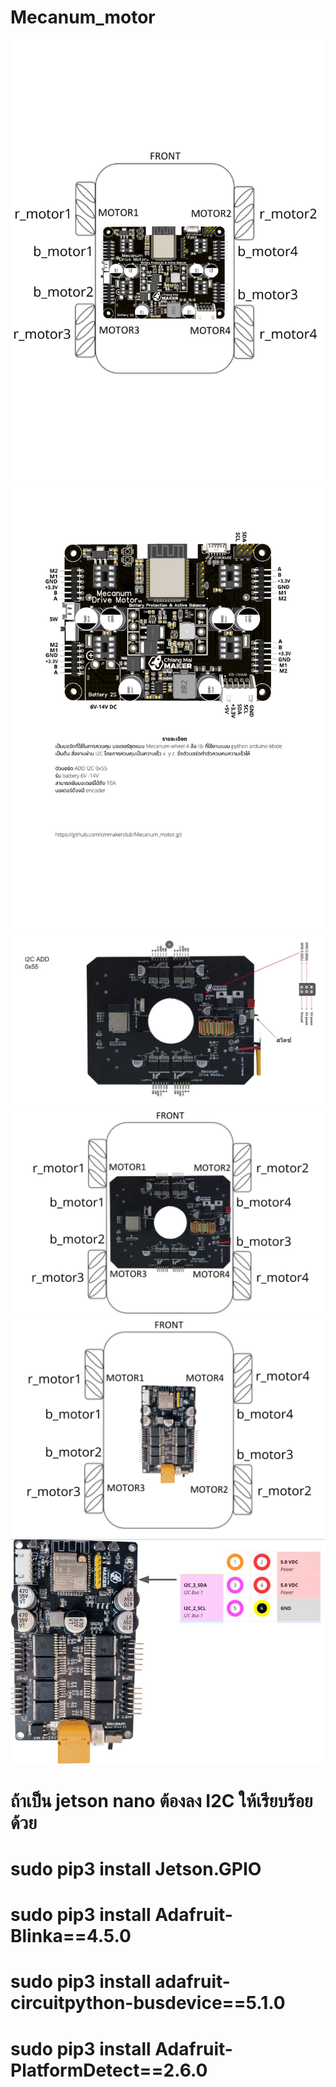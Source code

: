 # Mecanum_motor
<img src="1.png"/>
<img src="2.png"/>
<img src="5.JPG"/>
<img src="6.JPG"/>
<img src="10.png"/>
<img src="9.JPG"/>

# ถ้าเป็น jetson nano ต้องลง I2C ให้เรียบร้อยด้วย
# sudo pip3 install Jetson.GPIO
# sudo pip3 install Adafruit-Blinka==4.5.0
# sudo pip3 install adafruit-circuitpython-busdevice==5.1.0
# sudo pip3 install Adafruit-PlatformDetect==2.6.0
